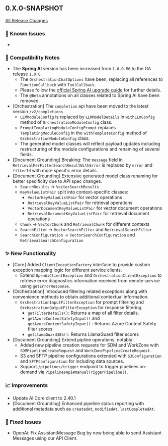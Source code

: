 ## 0.X.0-SNAPSHOT

[All Release Changes](https://github.com/SAP/ai-sdk-java/releases/)

### 🚧 Known Issues

-

### 🔧 Compatibility Notes

- The **Spring AI** version has been increased from `1.0.0-M6` to the GA release `1.0.0`.
  - The `OrchestrationChatOptions` have been, replacing all references to `FunctionCallback` with `ToolCallback`.
  - Please follow the [official Spring AI upgrade guide](https://docs.spring.io/spring-ai/reference/upgrade-notes.html#upgrading-to-1-0-0-RC1) for further details.
  - The `@Beta` annotations on all classes related to Spring AI have been removed.
- [Orchestration] The `completion` api have been moved to the latest version `/v2/completions`
  - `LLMModuleConfig` is replaced by `LLMModelDetails` in `withLLmConfig` method of `OrchestrationModuleConfig` class.
  - `PromptTemplatingModuleConfigPrompt` replaces `TemplatingModuleConfig` in the `withTemplateConfig` method of `OrchestrationModuleConfig` class.
  - The generated model classes will reflect payload updates including restructuring of the module configurations and renaming of several fields.
- [Document Grounding] Breaking: The `message` field in `RetrievalPerFilterSearchResultWithError` is replaced by `error` and `filterId` with more specific error details.
- [Document Grounding] Extensive generated model class renaming for better specificity due to API spec changes.
  - `SearchResults` → `VectorSearchResults`
  - `KeyValueListPair` split into context-specific classes:
      - `VectorKeyValueListPair` for vector operations
      - `RetrievalKeyValueListPair` for retrieval operations
      - `VectorDocumentKeyValueListPair` for vector document operations
      - `RetrievalDocumentKeyValueListPair` for retrieval document operations
  - `Chunk` → `VectorChunk` and `RetrievalChunk` for different contexts
  - `SearchFilter` → `VectorSearchFilter` and `RetrievalSearchFilter`
  - `SearchConfiguration` → `VectorSearchConfiguration` and `RetrievalSearchConfiguration`

### ✨ New Functionality

- [Core] Added `ClientExceptionFactory` interface to provide custom exception mapping logic for different service clients.
  - Extend `OpenAiClientException` and `OrchestrationClientException` to retrieve error diagnostics information received from remote service using `getErrorResponse`.
- [Orchestration] Introduced filtering related exceptions along with convenience methods to obtain additional contextual information.
  - `OrchestrationInputFilterException` for prompt filtering and `OrchestrationOutputFilterException` for response filtering.
      - `getFilterDetails()`: Returns a map of all filter details.
      - `getAzureContentSafetyInput()` and `getAzureContentSafetyInput()` : Returns Azure Content Safety filter scores
      - `getLlamaGuard38b()`: Returns LlamaGuard filter scores
- [Document Grounding] Extend pipline operations, notably:
    - Added new pipeline creation requests for SDM and WorkZone with `SDMPipelineCreateRequest` and `WorkZonePipelineCreateRequest`.
    - S3 and SFTP pipeline configurations extended with `S3Configuration` and `SFTPConfiguration` for including data sources.
    - Support `/pipelines/trigger` endpoint to trigger pipelines on-demand via `PipelinesApi#manualTriggerPipeline()`.

### 📈 Improvements

- Update AI Core client to 2.40.1
- [Document Grounding] Enhanced pipeline status reporting with additional metadata such as `createdAt`, `modifiedAt`, `lastCompletedAt`.

### 🐛 Fixed Issues

- OpenAi: Fix AssistantMessage Bug by now being able to send Assistant Messages using our API Client. 
